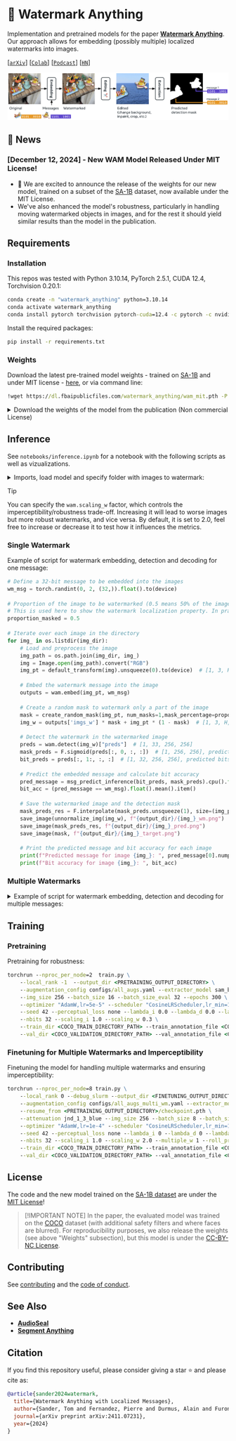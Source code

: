 # 🐤 Watermark Anything

Implementation and pretrained models for the paper [**Watermark Anything**](https://arxiv.org/abs/2411.07231). 
Our approach allows for embedding (possibly multiple) localized watermarks into images.

<!-- [[`Webpage`](...)] -->
[[`arXiv`](https://arxiv.org/abs/2411.07231)]
[[`Colab`](https://colab.research.google.com/github/facebookresearch/watermark-anything/blob/main/notebooks/colab.ipynb)]
[[`Podcast`](https://notebooklm.google.com/notebook/6c69b3f8-b1a6-41c4-92fb-c416903ceb49/audio)]
[[`HN`](https://news.ycombinator.com/item?id=42113674)]

![Watermark Anything Overview](assets/splash_wam.jpg)

## 📰 News

### [December 12, 2024] - New WAM Model Released Under MIT License!
- 📢 We are excited to announce the release of the weights for our new model, trained on a subset of the [SA-1B](https://ai.meta.com/datasets/segment-anything/) dataset, now available under the MIT License.
- We've also enhanced the model's robustness, particularly in handling moving watermarked objects in images, and for the rest it should yield similar results than the model in the publication. 


## Requirements


### Installation

This repos was tested with Python 3.10.14, PyTorch 2.5.1, CUDA 12.4, Torchvision 0.20.1:
```cmd
conda create -n "watermark_anything" python=3.10.14
conda activate watermark_anything
conda install pytorch torchvision pytorch-cuda=12.4 -c pytorch -c nvidia
```

Install the required packages:
```cmd
pip install -r requirements.txt
```

### Weights

Download the latest pre-trained model weights - trained on [SA-1B](https://ai.meta.com/datasets/segment-anything/) and under MIT license - [here](https://dl.fbaipublicfiles.com/watermark_anything/wam_mit.pth), or via command line:
```cmd
!wget https://dl.fbaipublicfiles.com/watermark_anything/wam_mit.pth -P checkpoints/ -P checkpoints/
```

<details>
<summary> Download the weights of the model from the publication (Non commercial License)</summary>
<br>

The weights of the original model used in the publication are also available:

```cmd
!wget https://dl.fbaipublicfiles.com/watermark_anything/wam_coco.pth -P checkpoints/ -P checkpoints/
```
</details>



## Inference

See `notebooks/inference.ipynb` for a notebook with the following scripts as well as vizualizations.

<details>
<summary>Imports, load model and specify folder with images to watermark:</summary>
<br>

```py
import os
import numpy as np
from PIL import Image
import torch
import torch.nn.functional as F
from torchvision.utils import save_image

from watermark_anything.data.metrics import msg_predict_inference
from notebooks.inference_utils import (
    load_model_from_checkpoint, default_transform, unnormalize_img,
    create_random_mask, plot_outputs, msg2str
)
device = torch.device("cuda" if torch.cuda.is_available() else "cpu")

# Load the model from the specified checkpoint
exp_dir = "checkpoints"
json_path = os.path.join(exp_dir, "params.json")
ckpt_path = os.path.join(exp_dir, 'checkpoint.pth')
wam = load_model_from_checkpoint(json_path, ckpt_path).to(device).eval()

# Define the directory containing the images to watermark
img_dir = "assets/images"  # Directory containing the original images
output_dir = "outputs"  # Directory to save the watermarked images
os.makedirs(output_dir, exist_ok=True)
```
</details>


> [!TIP]
> You can specify the `wam.scaling_w` factor, which controls the imperceptibility/robustness trade-off. Increasing it will lead to worse images but more robust watermarks, and vice versa.
> By default, it is set to 2.0, feel free to increase or decrease it to test how it influences the metrics.


### Single Watermark

Example of script for watermark embedding, detection and decoding for one message:

```py 
# Define a 32-bit message to be embedded into the images
wm_msg = torch.randint(0, 2, (32,)).float().to(device)

# Proportion of the image to be watermarked (0.5 means 50% of the image).
# This is used here to show the watermark localization property. In practice, you may want to use a predifined mask or the entire image.
proportion_masked = 0.5

# Iterate over each image in the directory
for img_ in os.listdir(img_dir):
    # Load and preprocess the image
    img_path = os.path.join(img_dir, img_)
    img = Image.open(img_path).convert("RGB")
    img_pt = default_transform(img).unsqueeze(0).to(device)  # [1, 3, H, W]
    
    # Embed the watermark message into the image
    outputs = wam.embed(img_pt, wm_msg)

    # Create a random mask to watermark only a part of the image
    mask = create_random_mask(img_pt, num_masks=1,mask_percentage=proportion_masked)  # [1, 1, H, W]
    img_w = outputs['imgs_w'] * mask + img_pt * (1 - mask)  # [1, 3, H, W]

    # Detect the watermark in the watermarked image
    preds = wam.detect(img_w)["preds"]  # [1, 33, 256, 256]
    mask_preds = F.sigmoid(preds[:, 0, :, :])  # [1, 256, 256], predicted mask
    bit_preds = preds[:, 1:, :, :]  # [1, 32, 256, 256], predicted bits
    
    # Predict the embedded message and calculate bit accuracy
    pred_message = msg_predict_inference(bit_preds, mask_preds).cpu().float()  # [1, 32]
    bit_acc = (pred_message == wm_msg).float().mean().item()

    # Save the watermarked image and the detection mask
    mask_preds_res = F.interpolate(mask_preds.unsqueeze(1), size=(img_pt.shape[-2], img_pt.shape[-1]), mode="bilinear", align_corners=False)  # [1, 1, H, W]
    save_image(unnormalize_img(img_w), f"{output_dir}/{img_}_wm.png")
    save_image(mask_preds_res, f"{output_dir}/{img_}_pred.png")
    save_image(mask, f"{output_dir}/{img_}_target.png")
    
    # Print the predicted message and bit accuracy for each image
    print(f"Predicted message for image {img_}: ", pred_message[0].numpy())
    print(f"Bit accuracy for image {img_}: ", bit_acc)
```


### Multiple Watermarks


<details>
<summary>Example of script for watermark embedding, detection and decoding for multiple messages:</summary>
<br>

```py 
from inference_utils import multiwm_dbscan

# DBSCAN parameters for detection
epsilon = 1 # min distance between decoded messages in a cluster
min_samples = 500 # min number of pixels in a 256x256 image to form a cluster

# multiple 32 bit message to hide (could be more than 2; does not have to be 1 minus the other)
wm_msgs = torch.randint(0, 2, (2, 32)).float().to(device)
proportion_masked = 0.1 # max proportion per watermark, randomly placed

for img_ in os.listdir(img_dir):
    img = os.path.join(img_dir, img_)
    img = Image.open(img, "r").convert("RGB")  
    img_pt = default_transform(img).unsqueeze(0).to(device)
    # Mask to use. 1 values correspond to pixels where the watermark will be placed.
    masks = create_random_mask(img_pt, num_masks=len(wm_msgs), mask_percentage=proportion_masked)  # create one random mask per message
    multi_wm_img = img_pt.clone()
    for ii in range(len(wm_msgs)):
        wm_msg, mask = wm_msgs[ii].unsqueeze(0), masks[ii]
        outputs = wam.embed(img_pt, wm_msg) 
        multi_wm_img = outputs['imgs_w'] * mask + multi_wm_img * (1 - mask)  # [1, 3, H, W]

    # Detect the watermark in the multi-watermarked image
    preds = wam.detect(multi_wm_img)["preds"]  # [1, 33, 256, 256]
    mask_preds = F.sigmoid(preds[:, 0, :, :])  # [1, 256, 256], predicted mask
    bit_preds = preds[:, 1:, :, :]  # [1, 32, 256, 256], predicted bits

    # positions has the cluster number at each pixel. can be upsaled back to the original size.
    centroids, positions = multiwm_dbscan(bit_preds, mask_preds, epsilon = epsilon, min_samples = min_samples)
    centroids_pt = torch.stack(list(centroids.values()))

    print(f"number messages found in image {img_}: {len(centroids)}")
    for centroid in centroids_pt:
        print(f"found centroid: {msg2str(centroid)}")
        bit_acc = (centroid == wm_msgs).float().mean(dim=1)
        # get message with maximum bit accuracy
        bit_acc, idx = bit_acc.max(dim=0)
        hamming = int(torch.sum(centroid != wm_msgs[idx]).item())
        print(f"bit accuracy: {bit_acc.item()} - hamming distance: {hamming}/{len(wm_msgs[0])}")
```
</details>

## Training

### Pretraining

Pretraining for robustness:

```cmd
torchrun --nproc_per_node=2  train.py \
    --local_rank -1  --output_dir <PRETRAINING_OUTPUT_DIRECTORY> \
    --augmentation_config configs/all_augs.yaml --extractor_model sam_base --embedder_model vae_small \
    --img_size 256 --batch_size 16 --batch_size_eval 32 --epochs 300 \
    --optimizer "AdamW,lr=5e-5" --scheduler "CosineLRScheduler,lr_min=1e-6,t_initial=300,warmup_lr_init=1e-6,warmup_t=10" \
    --seed 42 --perceptual_loss none --lambda_i 0.0 --lambda_d 0.0 --lambda_w 1.0 --lambda_w2 10.0 \
    --nbits 32 --scaling_i 1.0 --scaling_w 0.3 \
    --train_dir <COCO_TRAIN_DIRECTORY_PATH> --train_annotation_file <COCO_TRAIN_ANNOTATION_FILE_PATH> \
    --val_dir <COCO_VALIDATION_DIRECTORY_PATH> --val_annotation_file <COCO_VALIDATION_ANNOTATION_FILE_PATH> 
```


### Finetuning for Multiple Watermarks and Imperceptibility

Finetuning the model for handling multiple watermarks and ensuring imperceptibility:
```cmd
torchrun --nproc_per_node=8 train.py \
    --local_rank 0 --debug_slurm --output_dir <FINETUNING_OUTPUT_DIRECTORY>\
    --augmentation_config configs/all_augs_multi_wm.yaml --extractor_model sam_base --embedder_model vae_small \
    --resume_from <PRETRAINING_OUTPUT_DIRECTORY>/checkpoint.pth \
    --attenuation jnd_1_3_blue --img_size 256 --batch_size 8 --batch_size_eval 16 --epochs 200 \
    --optimizer "AdamW,lr=1e-4" --scheduler "CosineLRScheduler,lr_min=1e-6,t_initial=100,warmup_lr_init=1e-6,warmup_t=5" \
    --seed 42 --perceptual_loss none --lambda_i 0 --lambda_d 0 --lambda_w 1.0 --lambda_w2 6.0 \
    --nbits 32 --scaling_i 1.0 --scaling_w 2.0 --multiple_w 1 --roll_probability 0.2 \
    --train_dir <COCO_TRAIN_DIRECTORY_PATH> --train_annotation_file <COCO_TRAIN_ANNOTATION_FILE_PATH> \
    --val_dir <COCO_VALIDATION_DIRECTORY_PATH> --val_annotation_file <COCO_VALIDATION_ANNOTATION_FILE_PATH>
```


## License

The code and the new model trained on the [SA-1B dataset](https://ai.meta.com/datasets/segment-anything/) are under the [MIT License](LICENSE)!

> [!IMPORTANT NOTE]
> In the paper, the evaluated model was trained on the [COCO](https://cocodataset.org/#home) dataset (with additional safety filters and where faces are blurred). For reproducibility purposes, we also release the weights (see above "Weights" subsection), but this model is under the [CC-BY-NC License](LICENSE-COCO).




## Contributing

See [contributing](.github/CONTRIBUTING.md) and the [code of conduct](.github/CODE_OF_CONDUCT.md).

## See Also

- [**AudioSeal**](https://github.com/facebookresearch/audioseal)
- [**Segment Anything**](https://github.com/facebookresearch/segment-anything/)

## Citation

If you find this repository useful, please consider giving a star :star: and please cite as:

```bibtex
@article{sander2024watermark,
  title={Watermark Anything with Localized Messages},
  author={Sander, Tom and Fernandez, Pierre and Durmus, Alain and Furon, Teddy and Douze, Matthijs},
  journal={arXiv preprint arXiv:2411.07231},
  year={2024}
}
